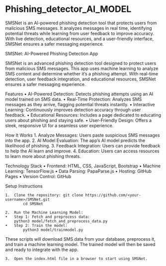 # Phishing_detector_AI_MODEL
SMSNet is an AI-powered phishing detection tool that protects users from malicious SMS messages. It analyzes messages in real time, identifying potential threats while learning from user feedback to improve accuracy. With live detection, educational resources, and a user-friendly interface, SMSNet ensures a safer messaging experience.

SMSNet: AI-Powered Phishing Detection App

SMSNet is an advanced phishing detection tool designed to protect users from malicious SMS messages. This app uses machine learning to analyze SMS content and determine whether it’s a phishing attempt. With real-time detection, user feedback integration, and educational resources, SMSNet ensures a safer messaging experience.

Features
	•	AI-Powered Detection: Detects phishing attempts using an AI model trained on SMS data.
	•	Real-Time Protection: Analyzes SMS messages as they arrive, flagging potential threats instantly.
	•	Interactive Learning: Continuously improves detection accuracy through user feedback.
	•	Educational Resources: Includes a page dedicated to educating users about phishing and staying safe.
	•	User-Friendly Design: Offers a sleek, responsive UI for a seamless user experience.

 How It Works
	1.	Analyze Messages: Users paste suspicious SMS messages into the app.
	2.	AI Model Evaluation: The app’s AI model predicts the likelihood of phishing.
	3.	Feedback Integration: Users can provide feedback to help the AI learn and improve.
	4.	Education: Users can access resources to learn more about phishing threats.

 Technology Stack
	•	Frontend: HTML, CSS, JavaScript, Bootstrap
	•	Machine Learning: TensorFlow.js
	•	Data Parsing: PapaParse.js
	•	Hosting: GitHub Pages
	•	Version Control: GitHub

 Setup Instructions
 
	1.	Clone the repository: git clone https://github.com/<your-username>/SMSNet.git
     		cd SMSNet

	2.	Run the Machine Learning Model:
	•	Step 1: Fetch and preprocess data:
 		python3 model/fetch_and_preprocess_data.py 
   	•	Step 2: Train the model:
     		python3 model/trainmodel.py

  These scripts will download SMS data from your database, preprocess it, and train a machine learning model. The trained model will then be saved and ready to integrate with the app.

	3.	Open the index.html file in a browser to start using SMSNet.
